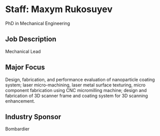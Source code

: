 ---
---
<h1>Staff: Maxym Rukosuyev</h1>
<p>PhD in Mechanical Engineering</p>

<h2>Job Description</h2>
<p>Mechanical Lead</p>


<h2>Major Focus</h2>
<p>Design, fabrication, and performance evaluation of nanoparticle coating system; laser micro-machining, laser metal surface texturing, micro component fabrication using CNC micromilling machine; design and fabrication of 3D scanner frame and coating system for 3D scanning enhancement.</p>

<h2>Industry Sponsor</h2>
<p>Bombardier</p>
